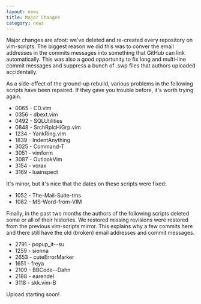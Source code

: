 ```yaml
---
layout: news
title: Major Changes
category: news
---
```


Major changes are afoot: we've deleted and re-created every repository
on vim-scripts.  The biggest reason we did this was to conver the
email addresses in the commits messages into something that GitHub
can link automatically.  This was
also a good opportunity to fix long and multi-line commit messages and
suppress a bunch of .swp files that authors uploaded accidentally.

As a side-effect of the ground-up rebuild, various problems in the
following scripts have been repaired.
If they gave you trouble before, it's worth trying again.

 - 0065 - CD.vim
 - 0356 - dbext.vim
 - 0492 - SQLUtilities
 - 0848 - SrchRplcHiGrp.vim
 - 1234 - YankRing.vim
 - 1839 - IndentAnything
 - 3025 - Command-T
 - 3051 - vimform
 - 3087 - OutlookVim
 - 3154 - vorax
 - 3169 - luainspect

It's minor, but it's nice that the dates on these scripts were fixed:

 - 1052 - The-Mail-Suite-tms
 - 1082 - MS-Word-from-VIM

Finally, in the past two months the authors of the following scripts
deleted some or all of their histories.  We restored missing revisions
were restored from the previous vim-scripts mirror.  This explains why
a few commits here and there still have the old (broken) email addresses
and commit messages.

 - 2791 - popup\_it--su
 - 1259 - sienna
 - 2653 - cuteErrorMarker
 - 1651 - freya
 - 2109 - BBCode--Dahn
 - 2188 - earendel
 - 3118 - skk.vim-B

Upload starting soon!
